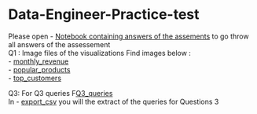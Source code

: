 # Data-Engineer-Practice-test
Please open      - [Notebook containing answers of the assements](deliverable_1.ipynb) to go throw all answers of the assessement<br>
Q1 : Image files of the visualizations
Find images below :<br>
    - [monthly_revenue](monthly_revenue.png) <br>
    - [popular_products](popular_products.png)<br>
    - [top_customers](top_customers.png)<br>

Q3: 
For Q3 queries F[Q3_queries ](Q3_queries.sql) <br>
In  - [export_csv](export_csv/top_5_genres.csv) you will the extract of the queries for Questions 3
 
